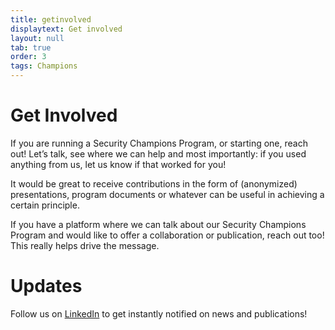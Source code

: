 ```yaml
---
title: getinvolved
displaytext: Get involved
layout: null
tab: true
order: 3
tags: Champions
---
```


# Get Involved
If you are running a Security Champions Program, or starting one, reach out! Let’s talk, see where we can help and most importantly: if you used anything from us, let us know if that worked for you!

It would be great to receive contributions in the form of (anonymized) presentations, program documents or whatever can be useful in achieving a certain principle.

If you have a platform where we can talk about our Security Champions Program and would like to offer a collaboration or publication, reach out too! This really helps drive the message.

# Updates
Follow us on [LinkedIn](https://www.linkedin.com/company/owasp-security-champions-guide/about/) to get instantly notified on news and publications!
